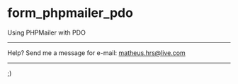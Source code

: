 # form_phpmailer_pdo

Using PHPMailer with PDO

----

Help? Send me a message for e-mail: matheus.hrs@live.com

----

;)
